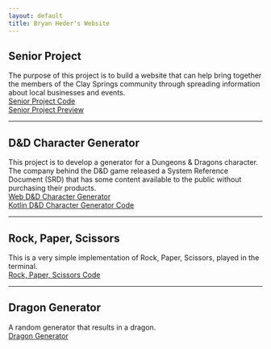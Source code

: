 ```yaml
---
layout: default
title: Bryan Heder's Website
---
```

<h2>Senior Project</h2>
<p>
  The purpose of this project is to build a website 
  that can help bring together the members of the Clay Springs community 
  through spreading information about local businesses and events.
  <br>
  <a href="https://github.com/BEHeder/BEHeder.github.io/tree/main/Senior%20Project">
    Senior Project Code
  </a>
  <br>
  <a href="https://html-preview.github.io/?url=https://github.com/BEHeder/BEHeder.github.io/blob/main/Senior%20Project/index.html">
    Senior Project Preview
  </a>
</p>
<hr>

<h2>D&D Character Generator</h2>
<p>
  This project is to develop a generator for a Dungeons & Dragons character. 
  The company behind the D&D game released a System Reference Document (SRD) that has 
  some content available to the public without purchasing their products.
  <br>
  <a href="https://beheder.github.io/dndcharactergen.html/">
    Web D&D Character Generator
  </a><br>
  <a href="https://github.com/BEHeder/BEHeder.github.io/tree/main/BEHeder_char_gen/src/main/kotlin">
    Kotlin D&D Character Generator Code
  </a>
</p>
<hr>

<h2>Rock, Paper, Scissors</h2>
<p>
  This is a very simple implementation of Rock, Paper, Scissors, played in the terminal.
  <br>
  <a href="https://github.com/BEHeder/BEHeder.github.io/tree/main/RPS">
    Rock, Paper, Scissors Code
  </a>
</p>
<hr>

<h2>Dragon Generator</h2>
<p>
  A random generator that results in a dragon.
  <br>
  <a href="https://beheder.github.io/dragongen.html/">Dragon Generator</a>
</p>
